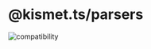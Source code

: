 # @kismet.ts/parsers

![compatibility](https://img.shields.io/badge/compatibility-browser/serverless-blue)
